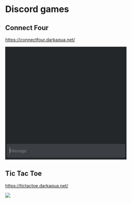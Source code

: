 # Discord games


## Connect Four 
https://connectfour.darkaqua.net/

![](https://raw.githubusercontent.com/darkaqua/connectfour-bot/master/assets/example.gif)


## Tic Tac Toe
https://tictactoe.darkaqua.net/

![](https://raw.githubusercontent.com/darkaqua/tictactoe-bot/master/assets/example.gif)

